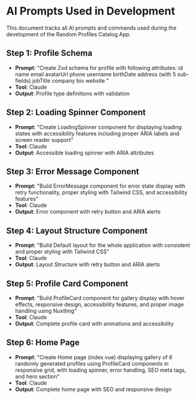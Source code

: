 # AI Prompts Used in Development

This document tracks all AI prompts and commands used during the development of the Random Profiles Catalog App.

## Step 1: Profile Schema

- **Prompt**: "Create Zod schema for profile with following attributes:
  id
  name
  email
  avatarUrl
  phone
  username
  birthDate
  address (with 5 sub-fields)
  jobTitle
  company
  bio
  website
  "
- **Tool**: Claude
- **Output**: Profile type definitions with validation

## Step 2: Loading Spinner Component
- **Prompt**: "Create LoadingSpinner component for displaying loading states with accessibility features including proper ARIA labels and screen reader support"
- **Tool**: Claude
- **Output**: Accessible loading spinner with ARIA attributes

## Step 3: Error Message Component
- **Prompt**: "Build ErrorMessage component for error state display with retry functionality, proper styling with Tailwind CSS, and accessibility features"
- **Tool**: Claude
- **Output**: Error component with retry button and ARIA alerts

## Step 4: Layout Structure Component
- **Prompt**: "Build Default layout for the whole application with consistent and proper styling with Tailwind CSS"
- **Tool**: Claude
- **Output**: Layout Structure with retry button and ARIA alerts

## Step 5: Profile Card Component
- **Prompt**: "Build ProfileCard component for gallery display with hover effects, responsive design, accessibility features, and proper image handling using NuxtImg"
- **Tool**: Claude
- **Output**: Complete profile card with animations and accessibility

## Step 6: Home Page
- **Prompt**: "Create Home page (index.vue) displaying gallery of 6 randomly generated profiles using ProfileCard components in responsive grid, with loading spinner, error handling, SEO meta tags, and hero section"
- **Tool**: Claude
- **Output**: Complete home page with SEO and responsive design

